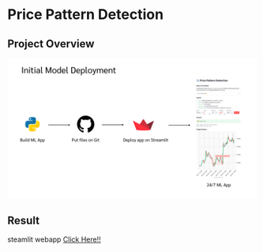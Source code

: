 # Price Pattern Detection
## Project Overview
![project overview](Price-Pattern-Project-Overview.png)
## Result
steamlit webapp [Click Here!!](https://price-pattern-detection-j6snmsbtaa66ezrdhbg3px.streamlit.app/)
